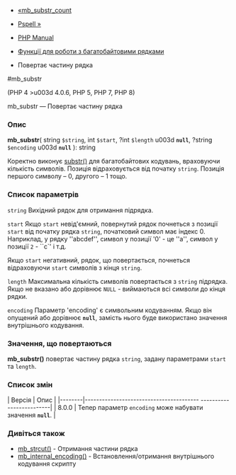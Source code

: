 - [«mb_substr_count](function.mb-substr-count.md)
- [Pspell »](book.pspell.md)

- [PHP Manual](index.md)
- [Функції для роботи з багатобайтовими рядками](ref.mbstring.md)
- Повертає частину рядка

#mb_substr

(PHP 4 \>u003d 4.0.6, PHP 5, PHP 7, PHP 8)

mb_substr — Повертає частину рядка

### Опис

**mb_substr**(
string `$string`,
int `$start`,
?int `$length` u003d **`null`**,
?string `$encoding` u003d **`null`**
): string

Коректно виконує [substr()](function.substr.md) для багатобайтових
кодувань, враховуючи кількість символів. Позиція відраховується від початку
`string`. Позиція першого символу – 0, другого – 1 тощо.

### Список параметрів

`string`
Вихідний рядок для отримання підрядка.

`start`
Якщо `start` невід'ємний, повернутий рядок почнеться з позиції
`start` від початку рядка `string`, початковий символ має індекс 0.
Наприклад, у рядку ''abcdef'', символ у позиції '0' - це ''a'', символ у
позиції `2` - ``c`' і т.д.

Якщо `start` негативний, рядок, що повертається, почнеться відраховуючи
`start` символів з кінця `string`.

`length`
Максимальна кількість символів повертається з `string` підрядка.
Якщо не вказано або дорівнює `NULL` - виймаються всі символи до кінця
рядки.

`encoding`
Параметр 'encoding' є символьним кодуванням. Якщо він
опущений або дорівнює **`null`**, замість нього буде використано значення
внутрішнього кодування.

### Значення, що повертаються

**mb_substr()** повертає частину рядка `string`, задану параметрами
`start` та `length`.

### Список змін

| Версія | Опис |
|--------|---------------------------------------- -------------------------|
| 8.0.0 | Тепер параметр `encoding` може набувати значення **`null`**. |

### Дивіться також

- [mb_strcut()](function.mb-strcut.md) - Отримання частини рядка
- [mb_internal_encoding()](function.mb-internal-encoding.md) -
Встановлення/отримання внутрішнього кодування скрипту
